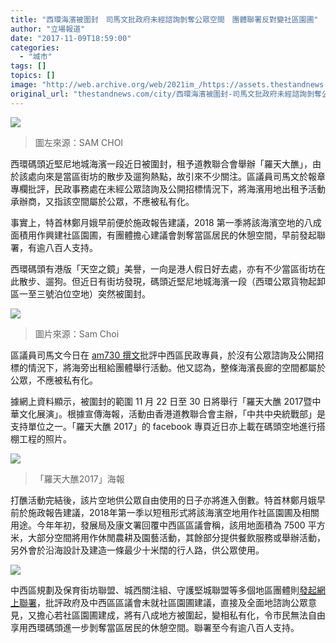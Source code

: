 ```yaml
---
title: "西環海濱被圍封　司馬文批政府未經諮詢剝奪公眾空間　團體聯署反對變社區園圃"
author: "立場報道"
date: "2017-11-09T18:59:00"
categories:
  - "城市"
tags: []
topics: []
image: "http://web.archive.org/web/2021im_/https://assets.thestandnews.com/media/photos/close-01_poal0.png"
original_url: "thestandnews.com/city/西環海濱被圍封-司馬文批政府未經諮詢剝奪公眾空間-團體聯署反對變社區園圃"
---
```

![](http://web.archive.org/web/2021im_/https://assets.thestandnews.com/media/photos/close-01_poal0.png)
> 圖左來源：SAM CHOI

西環碼頭近堅尼地城海濱一段近日被圍封，租予道教聯合會舉辦「羅天大醮」，由於該處向來是當區街坊的散步及遛狗熱點，故引來不少關注。區議員司馬文於報章專欄批評，民政事務處在未經公眾諮詢及公開招標情況下，將海濱用地出租予活動承辦商，又指該空間屬於公眾，不應被私有化。

事實上，特首林鄭月娥早前便於施政報告建議，2018 第一季將該海濱空地的八成面積用作興建社區園圃，有團體擔心建議會剝奪當區居民的休憩空間，早前發起聯署，有逾八百人支持。  

西環碼頭有港版「天空之鏡」美譽，一向是港人假日好去處，亦有不少當區街坊在此散步、遛狗。但近日有街坊發現，碼頭近堅尼地城海濱一段（西環公眾貨物起卸區一至三號泊位空地）突然被圍封。

![](http://web.archive.org/web/2021im_/https://assets.thestandnews.com/media/photos/pier_OJWhj.png)
> 圖片來源：Sam Choi

區議員司馬文今日在 [am730 撰文](http://web.archive.org/web/20211229093226/https://www.am730.com.hk/column/%E6%96%B0%E8%81%9E/kennedy-town-waterfront-closed-off-%e5%a0%85%e5%b0%bc%e5%9c%b0%e5%9f%8e%e6%b5%b7%e6%bf%b1%e7%a9%ba%e9%96%93%e3%80%8c%e8%a2%ab%e3%80%8d%e9%97%9c%e9%96%89-102943)批評中西區民政專員，於沒有公眾諮詢及公開招標的情況下，將海旁出租給團體舉行活動。他又認為，整條海濱長廊的空間都屬於公眾，不應被私有化。

據網上資料顯示，被圍封的範圍 11 月 22 日至 30 日將舉行「羅天大醮 2017暨中華文化展演」。根據宣傳海報，活動由香港道教聯合會主辦，「中共中央統戰部」是支持單位之一。「羅天大醮 2017」的 facebook 專頁近日亦上載在碼頭空地進行搭棚工程的照片。

![](http://web.archive.org/web/2021im_/https://assets.thestandnews.com/media/photos/poster_qevPs.png)
> 「羅天大醮2017」海報

打醮活動完結後，該片空地供公眾自由使用的日子亦將進入倒數。特首林鄭月娥早前於施政報告建議，2018年第一季以短租形式將該海濱空地用作社區園圃及相關用途。今年年初，發展局及康文署回覆中西區區議會稱，該用地面積為 7500 平方米，大部分空間將用作休閒農耕及園藝活動，其餘部分提供餐飲服務或舉辦活動，另外會於沿海設計及建造一條最少十米闊的行人路，供公眾使用。

![](http://web.archive.org/web/2021im_/https://assets.thestandnews.com/media/photos/map_8fNLL.png)

中西區規劃及保育街坊聯盟、城西關注組、守護堅城聯盟等多個地區團體則[發起網上聯署](http://web.archive.org/web/20211229093226/http://www.supporthk.org/zh-hant/petition/%E8%A5%BF%E7%92%B0%E7%A2%BC%E9%A0%AD-%E6%88%91%E8%A9%B1%E4%BA%8B%EF%BC%81)，批評政府及中西區區議會未就社區園圃建議，直接及全面地諮詢公眾意見，又擔心若社區園圃建成，將有八成地方被圍起，變相私有化，令市民無法自由享用西環碼頭進一步剝奪當區居民的休憩空間。聯署至今有逾八百人支持。